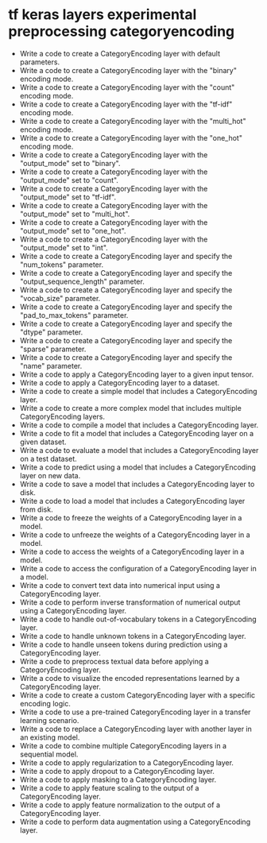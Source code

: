 # tf keras layers experimental preprocessing categoryencoding

- Write a code to create a CategoryEncoding layer with default parameters.
- Write a code to create a CategoryEncoding layer with the "binary" encoding mode.
- Write a code to create a CategoryEncoding layer with the "count" encoding mode.
- Write a code to create a CategoryEncoding layer with the "tf-idf" encoding mode.
- Write a code to create a CategoryEncoding layer with the "multi_hot" encoding mode.
- Write a code to create a CategoryEncoding layer with the "one_hot" encoding mode.
- Write a code to create a CategoryEncoding layer with the "output_mode" set to "binary".
- Write a code to create a CategoryEncoding layer with the "output_mode" set to "count".
- Write a code to create a CategoryEncoding layer with the "output_mode" set to "tf-idf".
- Write a code to create a CategoryEncoding layer with the "output_mode" set to "multi_hot".
- Write a code to create a CategoryEncoding layer with the "output_mode" set to "one_hot".
- Write a code to create a CategoryEncoding layer with the "output_mode" set to "int".
- Write a code to create a CategoryEncoding layer and specify the "num_tokens" parameter.
- Write a code to create a CategoryEncoding layer and specify the "output_sequence_length" parameter.
- Write a code to create a CategoryEncoding layer and specify the "vocab_size" parameter.
- Write a code to create a CategoryEncoding layer and specify the "pad_to_max_tokens" parameter.
- Write a code to create a CategoryEncoding layer and specify the "dtype" parameter.
- Write a code to create a CategoryEncoding layer and specify the "sparse" parameter.
- Write a code to create a CategoryEncoding layer and specify the "name" parameter.
- Write a code to apply a CategoryEncoding layer to a given input tensor.
- Write a code to apply a CategoryEncoding layer to a dataset.
- Write a code to create a simple model that includes a CategoryEncoding layer.
- Write a code to create a more complex model that includes multiple CategoryEncoding layers.
- Write a code to compile a model that includes a CategoryEncoding layer.
- Write a code to fit a model that includes a CategoryEncoding layer on a given dataset.
- Write a code to evaluate a model that includes a CategoryEncoding layer on a test dataset.
- Write a code to predict using a model that includes a CategoryEncoding layer on new data.
- Write a code to save a model that includes a CategoryEncoding layer to disk.
- Write a code to load a model that includes a CategoryEncoding layer from disk.
- Write a code to freeze the weights of a CategoryEncoding layer in a model.
- Write a code to unfreeze the weights of a CategoryEncoding layer in a model.
- Write a code to access the weights of a CategoryEncoding layer in a model.
- Write a code to access the configuration of a CategoryEncoding layer in a model.
- Write a code to convert text data into numerical input using a CategoryEncoding layer.
- Write a code to perform inverse transformation of numerical output using a CategoryEncoding layer.
- Write a code to handle out-of-vocabulary tokens in a CategoryEncoding layer.
- Write a code to handle unknown tokens in a CategoryEncoding layer.
- Write a code to handle unseen tokens during prediction using a CategoryEncoding layer.
- Write a code to preprocess textual data before applying a CategoryEncoding layer.
- Write a code to visualize the encoded representations learned by a CategoryEncoding layer.
- Write a code to create a custom CategoryEncoding layer with a specific encoding logic.
- Write a code to use a pre-trained CategoryEncoding layer in a transfer learning scenario.
- Write a code to replace a CategoryEncoding layer with another layer in an existing model.
- Write a code to combine multiple CategoryEncoding layers in a sequential model.
- Write a code to apply regularization to a CategoryEncoding layer.
- Write a code to apply dropout to a CategoryEncoding layer.
- Write a code to apply masking to a CategoryEncoding layer.
- Write a code to apply feature scaling to the output of a CategoryEncoding layer.
- Write a code to apply feature normalization to the output of a CategoryEncoding layer.
- Write a code to perform data augmentation using a CategoryEncoding layer.